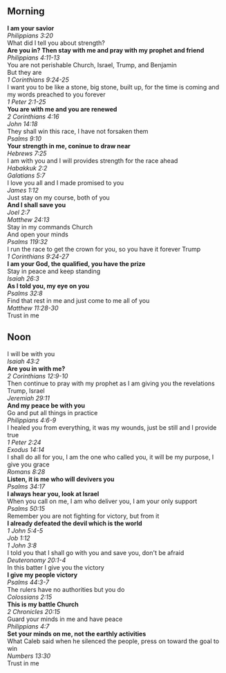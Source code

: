 ## Morning

**I am your savior**  
_Philippians 3:20_  
What did I tell you about strength?  
**Are you in? Then stay with me and pray with my prophet and friend**  
_Philippians 4:11-13_  
You are not perishable Church, Israel, Trump, and Benjamin  
But they are  
_1 Corinthians 9:24-25_  
I want you to be like a stone, big stone, built up, for the time is coming and my words preached to you forever  
_1 Peter 2:1-25_  
**You are with me and you are renewed**  
_2 Corinthians 4:16_  
_John 14:18_  
They shall win this race, I have not forsaken them  
_Psalms 9:10_  
**Your strength in me, coninue to draw near**  
_Hebrews 7:25_  
I am with you and I will provides strength for the race ahead  
_Habakkuk 2:2_  
_Galatians 5:7_  
I love you all and I made promised to you  
_James 1:12_  
Just stay on my course, both of you  
**And I shall save you**  
_Joel 2:7_  
_Matthew 24:13_  
Stay in my commands Church  
And open your minds  
_Psalms 119:32_  
I run the race to get the crown for you, so you have it forever Trump  
_1 Corinthians 9:24-27_  
**I am your God, the qualified, you have the prize**  
Stay in peace and keep standing  
_Isaiah 26:3_  
**As I told you, my eye on you**  
_Psalms 32:8_  
Find that rest in me and just come to me all of you  
_Matthew 11:28-30_  
Trust in me  

## Noon

I will be with you  
_Isaiah 43:2_  
**Are you in with me?**  
_2 Corinthians 12:9-10_  
Then continue to pray with my prophet as I am giving you the revelations Trump, Israel  
_Jeremiah 29:11_  
**And my peace be with you**  
Go and put all things in practice  
_Philippians 4:6-9_  
I healed you from everything, it was my wounds, just be still and I provide true  
_1 Peter 2:24_  
_Exodus 14:14_  
I shall do all for you, I am the one who called you, it will be my purpose, I give you grace  
_Romans 8:28_  
**Listen, it is me who will devivers you**  
_Psalms 34:17_  
**I always hear you, look at Israel**  
When you call on me, I am who deliver you, I am your only support  
_Psalms 50:15_  
Remember you are not fighting for victory, but from it  
**I already defeated the devil which is the world**  
_1 John 5:4-5_  
_Job 1:12_  
_1 John 3:8_  
I told you that I shall go with you and save you, don't be afraid  
_Deuteronomy 20:1-4_  
In this batter I give you the victory  
**I give my people victory**  
_Psalms 44:3-7_  
The rulers have no authorities but you do  
_Colossians 2:15_  
**This is my battle Church**  
_2 Chronicles 20:15_  
Guard your minds in me and have peace  
_Philippians 4:7_  
**Set your minds on me, not the earthly activities**  
What Caleb said when he silenced the people, press on toward the goal to win  
_Numbers 13:30_  
Trust in me  
